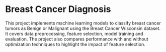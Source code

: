 # Breast Cancer Diagnosis
This project implements machine learning models to classify breast cancer tumors as Benign or Malignant using the Breast Cancer Wisconsin dataset. It covers data preprocessing, feature selection, model training and evaluation. The project also compares performance with and without optimization techniques to highlight the impact of feature selection.

